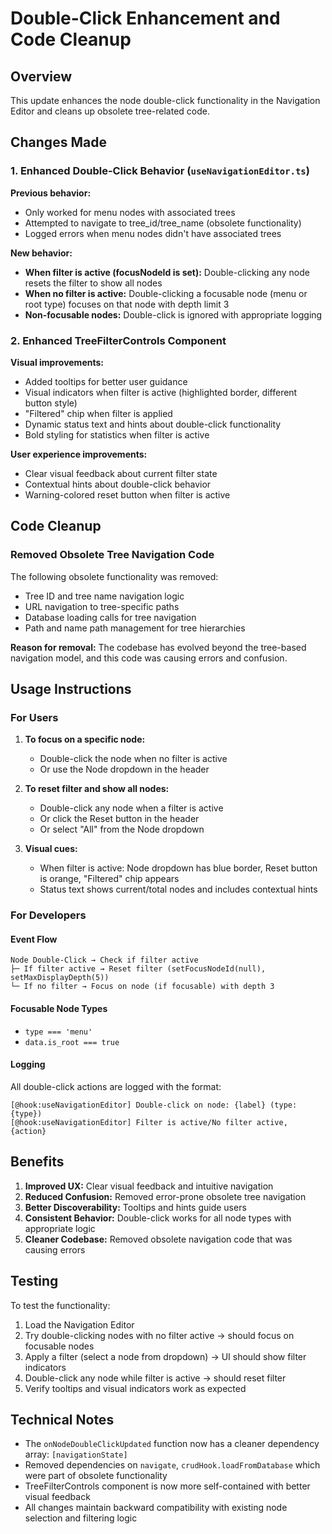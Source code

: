 # Double-Click Enhancement and Code Cleanup

## Overview

This update enhances the node double-click functionality in the Navigation Editor and cleans up obsolete tree-related code.

## Changes Made

### 1. Enhanced Double-Click Behavior (`useNavigationEditor.ts`)

**Previous behavior:**
- Only worked for menu nodes with associated trees
- Attempted to navigate to tree_id/tree_name (obsolete functionality)
- Logged errors when menu nodes didn't have associated trees

**New behavior:**
- **When filter is active (focusNodeId is set):** Double-clicking any node resets the filter to show all nodes
- **When no filter is active:** Double-clicking a focusable node (menu or root type) focuses on that node with depth limit 3
- **Non-focusable nodes:** Double-click is ignored with appropriate logging

### 2. Enhanced TreeFilterControls Component

**Visual improvements:**
- Added tooltips for better user guidance
- Visual indicators when filter is active (highlighted border, different button style)
- "Filtered" chip when filter is applied
- Dynamic status text and hints about double-click functionality
- Bold styling for statistics when filter is active

**User experience improvements:**
- Clear visual feedback about current filter state
- Contextual hints about double-click behavior
- Warning-colored reset button when filter is active

## Code Cleanup

### Removed Obsolete Tree Navigation Code

The following obsolete functionality was removed:
- Tree ID and tree name navigation logic
- URL navigation to tree-specific paths
- Database loading calls for tree navigation
- Path and name path management for tree hierarchies

**Reason for removal:** The codebase has evolved beyond the tree-based navigation model, and this code was causing errors and confusion.

## Usage Instructions

### For Users

1. **To focus on a specific node:**
   - Double-click the node when no filter is active
   - Or use the Node dropdown in the header

2. **To reset filter and show all nodes:**
   - Double-click any node when a filter is active
   - Or click the Reset button in the header
   - Or select "All" from the Node dropdown

3. **Visual cues:**
   - When filter is active: Node dropdown has blue border, Reset button is orange, "Filtered" chip appears
   - Status text shows current/total nodes and includes contextual hints

### For Developers

#### Event Flow
```
Node Double-Click → Check if filter active
├─ If filter active → Reset filter (setFocusNodeId(null), setMaxDisplayDepth(5))
└─ If no filter → Focus on node (if focusable) with depth 3
```

#### Focusable Node Types
- `type === 'menu'`
- `data.is_root === true`

#### Logging
All double-click actions are logged with the format:
```
[@hook:useNavigationEditor] Double-click on node: {label} (type: {type})
[@hook:useNavigationEditor] Filter is active/No filter active, {action}
```

## Benefits

1. **Improved UX:** Clear visual feedback and intuitive navigation
2. **Reduced Confusion:** Removed error-prone obsolete tree navigation
3. **Better Discoverability:** Tooltips and hints guide users
4. **Consistent Behavior:** Double-click works for all node types with appropriate logic
5. **Cleaner Codebase:** Removed obsolete navigation code that was causing errors

## Testing

To test the functionality:

1. Load the Navigation Editor
2. Try double-clicking nodes with no filter active → should focus on focusable nodes
3. Apply a filter (select a node from dropdown) → UI should show filter indicators
4. Double-click any node while filter is active → should reset filter
5. Verify tooltips and visual indicators work as expected

## Technical Notes

- The `onNodeDoubleClickUpdated` function now has a cleaner dependency array: `[navigationState]`
- Removed dependencies on `navigate`, `crudHook.loadFromDatabase` which were part of obsolete functionality
- TreeFilterControls component is now more self-contained with better visual feedback
- All changes maintain backward compatibility with existing node selection and filtering logic 